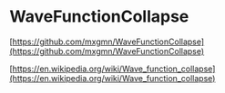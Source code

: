 # WaveFunctionCollapse

[https://github.com/mxgmn/WaveFunctionCollapse](https://github.com/mxgmn/WaveFunctionCollapse)

[https://en.wikipedia.org/wiki/Wave_function_collapse](https://en.wikipedia.org/wiki/Wave_function_collapse)
